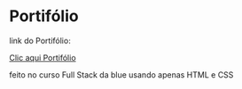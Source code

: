 # Portifólio

link do Portifólio:

<a href="https://atilamariano.github.io/Portifolio/" target="_blank">Clic aqui Portifólio </a>

feito no curso Full Stack da blue usando apenas HTML e CSS
